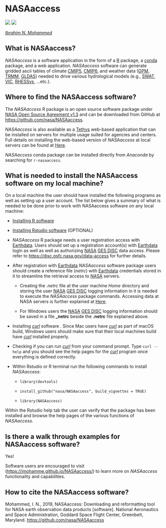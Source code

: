 
<!-- README.md is generated from README.Rmd. Please edit that file -->

# NASAaccess

<!-- badges: start -->
<!--[![Anaconda-Server Badge](https://anaconda.org/imohamme/r-nasaaccess/badges/installer/conda.svg)](https://conda.anaconda.org/imohamme)
[![Anaconda-Server Badge](https://anaconda.org/imohamme/r-nasaaccess/badges/version.svg)](https://anaconda.org/imohamme/r-nasaaccess)-->

[![](https://img.shields.io/readthedocs/nasaaccess?style=social)](https://nasaaccess.readthedocs.io/en/latest/index.html)
[![](https://img.shields.io/github/stars/nasa/nasaaccess?style=social)](https://github.com/nasa/NASAaccess)
<!-- ![lifecycle](https://img.shields.io/badge/lifecycle-stable-sucess.svg?style=plastic&logo=appveyor)
<!-- ![GitHub Downloads](https://img.shields.io/github/downloads/nasa/NASAaccess/total?style=plastic)
<!-- [![NASA Open Source Agreement](https://img.shields.io/badge/license-NASA_Open_Source_Agreement-informational.svg?style=plastic&logo=appveyor)](https://ti.arc.nasa.gov/opensource/nosa/)
<!-- badges: end -->

[*Ibrahim N.
Mohammed*](https://science.gsfc.nasa.gov/sed/bio/ibrahim.mohammed "Ibrahim N. Mohammed")

## **What is NASAaccess?**

*NASAaccess* is a software application in the form of a
[R](https://www.r-project.org/about.html) package, a
[conda](https://docs.conda.io/en/latest/) package, and a web
application. *NASAaccess* software can generate gridded ascii tables of
climate
[CMIP5](https://pcmdi.llnl.gov/mips/cmip5/ "Coupled Model Intercomparison Project Phase 5"),
[CMIP6](https://pcmdi.llnl.gov/CMIP6/ "Coupled Model Intercomparison Project Phase 6"),
and weather data
([GPM](https://gpm.nasa.gov/data/directory "Global Precipitation Measurement"),
[TRMM](https://gpm.nasa.gov/missions/trmm "Tropical Rainfall Measuring Mission"),
[GLDAS](https://ldas.gsfc.nasa.gov/gldas "Global Land Data Assimilation System"))
needed to drive various hydrological models (e.g.,
[SWAT](https://swat.tamu.edu/ "Soil & Water Assessment Tool"),
[VIC](https://github.com/UW-Hydro/VIC "Variable Infiltration Capacity"),
[RHESSys](https://github.com/RHESSys/RHESSys "The Regional Hydro-Ecological Simulation System"),
…etc.).

## **Where to find the NASAaccess software?**

The *NASAaccess* R package is an open source software package under
[NASA Open Source Agreement
v1.3](https://opensource.org/licenses/NASA-1.3) and can be downloaded
from GitHub at <https://github.com/nasa/NASAaccess>.

*NASAaccess* is also available as a
[Tethys](https://www.tethysplatform.org/) web-based application that can
be installed on servers for multiple usage suited for agencies and
centers. Full details on installing the web-based version of
*NASAaccess* at local servers can be found at
[Here](https://nasaaccess.readthedocs.io/en/latest/nasaaccess_tethys.html).

*NASAaccess* conda package can be installed directly from *Anaconda* by
searching for `r-nasaaccess`.

## **What is needed to install the NASAaccess software on my local machine?**

On a local machine the user should have installed the following programs
as well as setting up a user account. The list below gives a summary of
what is needed to be done prior to work with NASAaccess software on any
local machine:

-   [Installing R software](https://www.r-project.org/)

-   [Installing Rstudio software](https://www.rstudio.com/) (OPTIONAL)

-   *NASAaccess* R package needs a user registration access with
    [Earthdata](https://earthdata.nasa.gov/). Users should set up a
    registration account(s) with
    [Earthdata](https://earthdata.nasa.gov/) login as well as well as
    authorizing
    [NASA](https://www.nasa.gov/ "The National Aeronautics and Space Administration")
    [GES DISC](https://disc.gsfc.nasa.gov/) data access. Please refer to
    <https://disc.gsfc.nasa.gov/data-access> for further details.

-   After registration with [Earthdata](https://earthdata.nasa.gov/)
    *NASAaccess* software package users should create a reference file
    (*netrc*) with [Earthdata](https://earthdata.nasa.gov/) credentials
    stored in it to streamline the retrieval access to
    [NASA](https://www.nasa.gov/ "The National Aeronautics and Space Administration")
    servers.

    -   Creating the *.netrc* file at the user machine *Home* directory
        and storing the user
        [NASA](https://www.nasa.gov/ "The National Aeronautics and Space Administration")
        [GES DISC](https://disc.gsfc.nasa.gov/) logging information in
        it is needed to execute the *NASAaccess* package commands.
        Accessing data at NASA servers is further explained at
        [Here](https://wiki.earthdata.nasa.gov/display/EL/How+To+Access+Data+With+cURL+And+Wget).

    -   For Windows users the
        [NASA](https://www.nasa.gov/ "The National Aeronautics and Space Administration")
        [GES DISC](https://disc.gsfc.nasa.gov/) logging information
        should be saved in a file **\_netrc** beside the **.netrc** file
        explained above.

-   Installing [*curl*](https://curl.se/) software . Since Mac users
    have [*curl*](https://curl.se/) as part of macOS build, Windows
    users should make sure that their local machines build have
    [*curl*](https://curl.se/) installed properly.

-   Checking if you can run [*curl*](https://curl.se/) from your command
    prompt. Type `curl --help` and you should see the help pages for the
    [*curl*](https://curl.se/) program once everything is defined
    correctly.

-   Within Rstudio or R terminal run the following commands to install
    *NASAaccess*:

    -   `library(devtools)`

    -   `install_github("nasa/NASAaccess", build_vignettes = TRUE)`

    -   `library(NASAaccess)`

Within the Rstudio help tab the user can verify that the package has
been installed and browse the help pages of the various functions of
*NASAaccess*.

## **Is there a walk through examples for NASAaccess software?**

Yes!

Software users are encouraged to visit
(<https://imohamme.github.io/NASAaccess/>) to learn more on *NASAaccess*
functionality and capabilities.

## **How to cite the NASAaccess software?**

Mohammed, I. N., 2019, NASAaccess: Downloading and reformatting tool for
NASA earth observation data products \[software\]. National Aeronautics
and Space Administration, Goddard Space Flight Center, Greenbelt,
Maryland. <https://github.com/nasa/NASAaccess>
